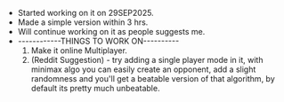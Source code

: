 - Started working on it on 29SEP2025.
- Made a simple version within 3 hrs.
- Will continue working on it as people suggests me.
- ------------THINGS TO WORK ON----------
  1.  Make it online Multiplayer.
  2.  (Reddit Suggestion) - try adding a single player mode in it, with minimax algo you can easily create an opponent, add a slight randomness and you'll get a beatable version of that algorithm, by default its pretty much unbeatable.
